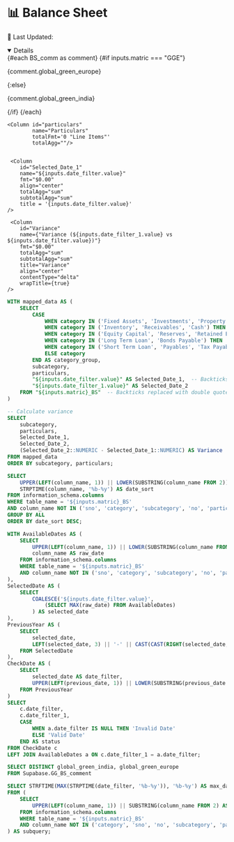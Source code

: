 <Grid cols = 3>
 


<div class="relative font-bold mt-3">  
    <h1 class="text-lg m-0">📊 Balance Sheet</h1>
</div>


<div class = "relative relative mb-5 mt-1">

<Dropdown data={date_filter} name=date_filter value=date_filter title="Start" defaultValue="Dec-24" order="date_sort desc">
    <DropdownOption value="Dec-24" valueLabel="Dec-24" />
</Dropdown>

<Dropdown data={date_filter_1} name=date_filter_1 value=date_filter_1 title="End" defaultValue="Dec-23">
    <DropdownOption value="Dec-23" valueLabel="Dec-23" />
</Dropdown>

</div>

<div class= "relative mt-5 ml-30">
<!-- Last Updated Text on the Right -->
    <p class="text-sm text-grey ml-auto">
        📅 Last Updated: <Value data={max_date} />
    </p>
</div>
</Grid>

<div class="flex items-center justify-between w-full">
    <!-- Button Group on the Left -->
    <ButtonGroup name="matric" display="tabs">
        <ButtonGroupItem valueLabel="Global Green India" value="GGCL" default />
        <ButtonGroupItem valueLabel="Global Green Europe" value="GGE" />
    </ButtonGroup>

</div>

<div class="bg-gray-800 text-white p-6 shadow-lg rounded-lg mb-10">
    <!-- Display Comments Dynamically -->
    <Details title='Balance Sheet Commentary' open = true>
        {#each BS_comm as comment}
            {#if inputs.matric === "GGE"}  <!-- Match with ButtonGroupItem value -->
                <p class="text-gray-300 text-sm">{comment.global_green_europe}</p>
            {:else}
                <p class="text-gray-300 text-sm">{comment.global_green_india}</p>
            {/if}
        {/each}
    </Details>
</div>

<DataTable 
    data={subcategories} 
    groupBy="subcategory" 
    subtotals=true 
    totalRow=true
    groupsOpen=true
    totalLabel="Total"
    rowshadowing={true}
    headerFontColor=Bold
    headerColor=#FFD700
    title = "Values are in Million USD ($)">

   <Column id="subcategory" 
        name="Sub-Category"  
        totalFmt="Total" 
        totalAgg=""
        subtotalFmt='@value' />
         

    
    <Column id="particulars" 
            name="Particulars"
            totalFmt='0 "Line Items"'
            totalAgg=""/>

    
     <Column 
        id="Selected_Date_1"
        name="${inputs.date_filter.value}"
        fmt="$0.00"
        align="center" 
        totalAgg="sum" 
        subtotalAgg="sum"
        title = '{inputs.date_filter.value}'
    />
            
   <Column 
        id="Selected_Date_2"
        name="${inputs.date_filter_1.value}" 
        fmt="$0.00" 
        totalAgg="sum"
        align="center" 
        subtotalAgg="sum"
        title = '{inputs.date_filter_1.value}'
    />

     <Column 
        id="Variance" 
        name={"Variance (${inputs.date_filter_1.value} vs ${inputs.date_filter.value})"} 
        fmt="$0.00" 
        totalAgg="sum" 
        subtotalAgg="sum"
        title="Variance"
        align="center"
        contentType="delta"
        wrapTitle={true}
    />      

</DataTable>



```sql subcategories
WITH mapped_data AS (
    SELECT 
        CASE 
            WHEN category IN ('Fixed Assets', 'Investments', 'Property') THEN 'Non Current Assets'
            WHEN category IN ('Inventory', 'Receivables', 'Cash') THEN 'Current Assets'
            WHEN category IN ('Equity Capital', 'Reserves', 'Retained Earnings') THEN 'Shareholder''s Funds'
            WHEN category IN ('Long Term Loan', 'Bonds Payable') THEN 'Non Current Liabilities'
            WHEN category IN ('Short Term Loan', 'Payables', 'Tax Payable') THEN 'Current Liabilities'
            ELSE category  
        END AS category_group,
        subcategory,  
        particulars,
        "${inputs.date_filter.value}" AS Selected_Date_1,  -- Backticks replaced with double quotes
        "${inputs.date_filter_1.value}" AS Selected_Date_2
    FROM "${inputs.matric}_BS"  -- Backticks replaced with double quotes
)

-- Calculate variance
SELECT 
    subcategory,  
    particulars,
    Selected_Date_1,
    Selected_Date_2,
    (Selected_Date_2::NUMERIC - Selected_Date_1::NUMERIC) AS Variance
FROM mapped_data
ORDER BY subcategory, particulars;
```

```sql date_filter
SELECT 
    UPPER(LEFT(column_name, 1)) || LOWER(SUBSTRING(column_name FROM 2)) AS date_filter,
    STRPTIME(column_name, '%b-%y') AS date_sort
FROM information_schema.columns
WHERE table_name = '${inputs.matric}_BS'  
AND column_name NOT IN ('sno', 'category', 'subcategory', 'no', 'particulars')
GROUP BY ALL
ORDER BY date_sort DESC;

```

```sql date_filter_1
WITH AvailableDates AS (
    SELECT 
        UPPER(LEFT(column_name, 1)) || LOWER(SUBSTRING(column_name FROM 2)) AS date_filter,
        column_name AS raw_date
    FROM information_schema.columns
    WHERE table_name = '${inputs.matric}_BS'  
    AND column_name NOT IN ('sno', 'category', 'subcategory', 'no', 'particulars')
),
SelectedDate AS (
    SELECT 
        COALESCE('${inputs.date_filter.value}', 
            (SELECT MAX(raw_date) FROM AvailableDates)
        ) AS selected_date
), 
PreviousYear AS (
    SELECT 
        selected_date,
        LEFT(selected_date, 3) || '-' || CAST(CAST(RIGHT(selected_date, 2) AS INTEGER) - 1 AS TEXT) AS previous_date
    FROM SelectedDate
),
CheckDate AS (
    SELECT 
        selected_date AS date_filter,
        UPPER(LEFT(previous_date, 1)) || LOWER(SUBSTRING(previous_date FROM 2)) AS date_filter_1
    FROM PreviousYear
)
SELECT 
    c.date_filter, 
    c.date_filter_1, 
    CASE 
        WHEN a.date_filter IS NULL THEN 'Invalid Date'
        ELSE 'Valid Date'
    END AS status
FROM CheckDate c
LEFT JOIN AvailableDates a ON c.date_filter_1 = a.date_filter;

```


```sql BS_comm
SELECT DISTINCT global_green_india, global_green_europe 
FROM Supabase.GG_BS_comment 
```

```sql max_date
SELECT STRFTIME(MAX(STRPTIME(date_filter, '%b-%y')), '%b-%y') AS max_date
FROM (
    SELECT 
        UPPER(LEFT(column_name, 1)) || SUBSTRING(column_name FROM 2) AS date_filter
    FROM information_schema.columns
    WHERE table_name = '${inputs.matric}_BS'
    AND column_name NOT IN ('category', 'sno', 'no', 'subcategory', 'particulars') -- Exclude non-date columns
) AS subquery;
```

